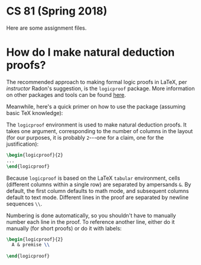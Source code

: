 # CS 81 (Spring 2018)

Here are some assignment files.


# How do I make natural deduction proofs?

The recommended approach to making formal logic proofs in LaTeX, per
*instructor* Radon's suggestion, is the `logicproof` package.  More information
on other packages and tools can be found [here](logic-latex).

[logic-latex]: http://www.logicmatters.net/latex-for-logicians/nd/

Meanwhile, here's a quick primer on how to use the package (assuming basic TeX
knowledge):

The `logicproof` environment is used to make natural deduction proofs.  It takes
one argument, corresponding to the number of columns in the layout (for our
purposes, it is probably `2`---one for a claim, one for the justification):

```LaTeX
\begin{logicproof}{2}
...
\end{logicproof}
```

Because `logicproof` is based on the LaTeX `tabular` environment, cells
(different columns within a single row) are separated by ampersands `&`.  By
default, the first column defaults to math mode, and subsequent columns default
to text mode.  Different lines in the proof are separated by newline sequences
`\\`.

Numbering is done automatically, so you shouldn't have to manually number each
line in the proof.  To reference another line, either do it manually (for short
proofs) or do it with labels:

```LaTeX
\begin{logicproof}{2}
  A & premise \\
  
\end{logicproof}
```
